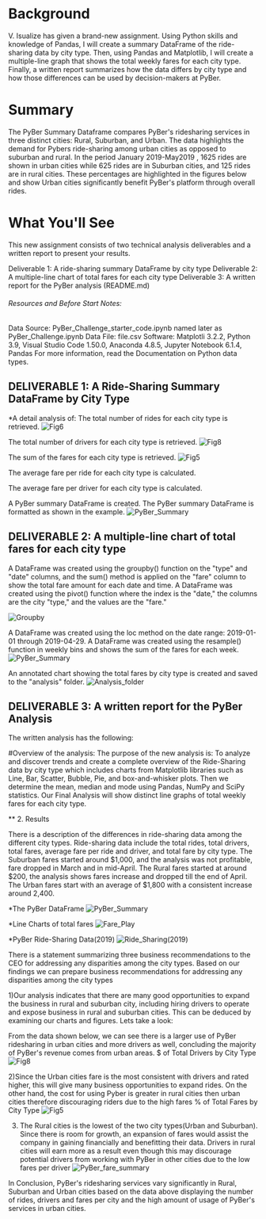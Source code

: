 # Background
V. Isualize has given a brand-new assignment. Using Python skills and knowledge of Pandas, I will create a summary DataFrame of the ride-sharing data by city type. Then, using Pandas and Matplotlib, I will create a multiple-line graph that shows the total weekly fares for each city type. Finally, a written report summarizes how the data differs by city type and how those differences can be used by decision-makers at PyBer.

# Summary 
The PyBer Summary Dataframe compares PyBer's ridesharing services in three distinct cities: Rural, Suburban, and Urban. The data highlights the demand for Pybers ride-sharing among urban cities as opposed to suburban and rural. In the period January 2019-May2019 , 1625 rides are shown in urban cities while 625 rides are in Suburban cities, and 125 rides are in rural cities. These percentages are highlighted in the figures below and show Urban cities significantly benefit PyBer's platform through overall rides.

# What You'll See
This new assignment consists of two technical analysis deliverables and a written report to present your results. 


Deliverable 1: A ride-sharing summary DataFrame by city type
Deliverable 2: A multiple-line chart of total fares for each city type
Deliverable 3: A written report for the PyBer analysis (README.md)

###### Resources and Before Start Notes:
Data Source: PyBer_Challenge_starter_code.ipynb named later as PyBer_Challenge.ipynb
Data File: file.csv
Software: Matplotli 3.2.2, Python 3.9, Visual Studio Code 1.50.0, Anaconda 4.8.5, Jupyter Notebook 6.1.4, Pandas
For more information, read the Documentation on Python data types.

## DELIVERABLE 1: A Ride-Sharing Summary DataFrame by City Type

*A detail analysis of:
The total number of rides for each city type is retrieved.
![Fig6](https://user-images.githubusercontent.com/111712209/194261145-f6d6e483-4016-4b26-95b5-de365bcfe1a5.png)


The total number of drivers for each city type is retrieved.
![Fig8](https://user-images.githubusercontent.com/111712209/194261301-8225a1f6-3eaf-4b00-85df-e5706b041d89.png)


The sum of the fares for each city type is retrieved.
![Fig5](https://user-images.githubusercontent.com/111712209/194261391-8c0be6a3-5a77-4276-91fa-6273cadb77b5.png)

The average fare per ride for each city type is calculated.

The average fare per driver for each city type is calculated.

A PyBer summary DataFrame is created.
The PyBer summary DataFrame is formatted as shown in the example.
![PyBer_Summary](https://user-images.githubusercontent.com/111712209/194167359-bb2d65eb-9853-4cf0-968c-4af6a7706786.png)

## DELIVERABLE 2: A multiple-line chart of total fares for each city type

A DataFrame was created using the groupby() function on the "type" and "date" columns, and the sum() method is applied on the "fare" column to show the total fare amount for each date and time.
A DataFrame was created using the pivot() function where the index is the "date," the columns are the city "type," and the values are the "fare."

![Groupby](https://user-images.githubusercontent.com/111712209/194177094-7169c5bb-b7dd-42a4-a8ae-12be5f929c80.png)



A DataFrame was created using the loc method on the date range: 2019-01-01 through 2019-04-29.
A DataFrame was created using the resample() function in weekly bins and shows the sum of the fares for each week.
![PyBer_Summary](https://user-images.githubusercontent.com/111712209/194171128-c76d07c7-6bea-49e5-93ae-b9620ef789b8.png)

An annotated chart showing the total fares by city type is created and saved to the "analysis" folder.
![Analysis_folder](https://user-images.githubusercontent.com/111712209/194171225-d23b848a-8480-48c9-989a-69ea68d36bf5.png)

## DELIVERABLE 3: A written report for the PyBer Analysis

The written analysis has the following:

#Overview of the analysis:
The purpose of the new analysis is:
 To analyze and discover trends and create a complete overview of the Ride-Sharing data by city type which includes charts from Matplotlib libraries such as Line, Bar, Scatter, Bubble, Pie, and box-and-whisker plots. Then we determine the mean, median and mode using Pandas, NumPy and SciPy statistics. Our Final Analysis will show distinct line graphs of total weekly fares for each city type. 

** 2. Results

There is a description of the differences in ride-sharing data among the different city types. Ride-sharing data include the total rides, total drivers, total fares, average fare per ride and driver, and total fare by city type. 
The Suburban fares started around $1,000, and the analysis was not profitable, fare dropped in March and in mid-April.
The Rural fares started at around $200, the analysis shows fares increase and dropped till the end of April.
The Urban fares start with an average of $1,800 with a consistent increase around 2,400.

*The PyBer DataFrame
![PyBer_Summary](https://user-images.githubusercontent.com/111712209/193993780-9463e634-950d-4566-8b46-27c8a310a02c.png)

*Line Charts of total fares
![Fare_Play](https://user-images.githubusercontent.com/111712209/193995696-1e5d4ac2-c8d0-40f0-879b-406825a4b534.png)

*PyBer Ride-Sharing Data(2019)
![Ride_Sharing(2019)](https://user-images.githubusercontent.com/111712209/193996980-e63d6c18-1c9b-4e6d-93f2-9b3166646dac.png)


There is a statement summarizing three business recommendations to the CEO for addressing any disparities among the city types. Based on our findings we can prepare business recommendations for addressing any disparities among the city types 

1)Our analysis indicates that there are many good opportunities to expand the business in rural and suburban city, including hiring drivers to operate and expose business in rural and suburban cities. This can be deduced by examining our charts and figures. Lets take a look:

From the data shown below, we can see there is a larger use of PyBer ridesharing in urban cities and more drivers as well, concluding the majority of PyBer's revenue comes from urban areas.
$ of Total Drivers by City Type 
![Fig8](https://user-images.githubusercontent.com/111712209/193998851-a2924d4c-1a2c-45f8-bfd6-b6270939a3dc.png)

2)Since the Urban cities fare is the most consistent with drivers and rated higher, this will give many business opportunities to expand rides. On the other hand, the cost for using Pyber is greater in rural cities then urban cities therefore discouraging riders due to the high fares 
% of Total Fares by City Type
![Fig5](https://user-images.githubusercontent.com/111712209/194003458-f2999c46-c1f2-4e2b-8df2-3dc67cc9db15.png)

3) The Rural cities is the lowest of the two city types(Urban and Suburban).  Since there is room for growth, an expansion of fares would assist the company in gaining financially and benefitting their data. Drivers in rural cities will earn more as a result even though this may discourage potential drivers from working with PyBer in other cities due to the low fares per driver
 ![PyBer_fare_summary](https://user-images.githubusercontent.com/111712209/194004114-aa270946-584e-44e8-9176-85779976344d.png)
 
 In Conclusion, PyBer's ridesharing services vary significantly in Rural, Suburban and Urban cities based on the data above displaying the number of rides, drivers and fares per city and the high amount of usage of PyBer's services in urban cities.
